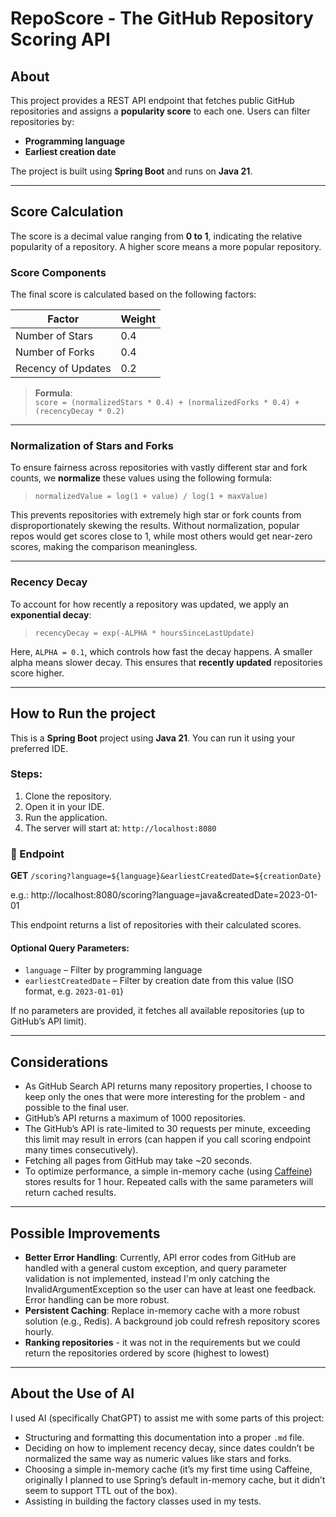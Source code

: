 # RepoScore - The GitHub Repository Scoring API

## About

This project provides a REST API endpoint that fetches public GitHub repositories and assigns a **popularity score** to each one. Users can filter repositories by:

- **Programming language**
- **Earliest creation date**

The project is built using **Spring Boot** and runs on **Java 21**.

---

## Score Calculation

The score is a decimal value ranging from **0 to 1**, indicating the relative popularity of a repository. A higher score means a more popular repository.

### Score Components

The final score is calculated based on the following factors:

| Factor             | Weight |
|--------------------|--------|
| Number of Stars    | 0.4    |
| Number of Forks   | 0.4    |
| Recency of Updates | 0.2    |

> **Formula**:  
> `score = (normalizedStars * 0.4) + (normalizedForks * 0.4) + (recencyDecay * 0.2)`

---

### Normalization of Stars and Forks

To ensure fairness across repositories with vastly different star and fork counts, we **normalize** these values using the following formula:

> `normalizedValue = log(1 + value) / log(1 + maxValue)`


This prevents repositories with extremely high star or fork counts from disproportionately skewing the results. 
Without normalization, popular repos would get scores close to 1, while most others would get near-zero scores, making the comparison meaningless.

---

### Recency Decay

To account for how recently a repository was updated, we apply an **exponential decay**:

> `recencyDecay = exp(-ALPHA * hoursSinceLastUpdate)`


Here, `ALPHA = 0.1`, which controls how fast the decay happens. A smaller alpha means slower decay. 
This ensures that **recently updated** repositories score higher.

---

## How to Run the project

This is a **Spring Boot** project using **Java 21**. You can run it using your preferred IDE.

### Steps:

1. Clone the repository.
2. Open it in your IDE.
3. Run the application.
4. The server will start at: `http://localhost:8080`

### 🔗 Endpoint

**GET** `/scoring?language=${language}&earliestCreatedDate=${creationDate}`

e.g.: http://localhost:8080/scoring?language=java&createdDate=2023-01-01

This endpoint returns a list of repositories with their calculated scores.

#### Optional Query Parameters:

- `language` – Filter by programming language
- `earliestCreatedDate` – Filter by creation date from this value (ISO format, e.g. `2023-01-01`)

If no parameters are provided, it fetches all available repositories (up to GitHub’s API limit).

---

##  Considerations

- As GitHub Search API returns many repository properties, I choose to keep only the ones that were more interesting for the problem - and possible to the final user.
- GitHub’s API returns a maximum of 1000 repositories.
- The GitHub’s API is rate-limited to 30 requests per minute, exceeding this limit may result in errors (can happen if you call scoring endpoint many times consecutively).
- Fetching all pages from GitHub may take ~20 seconds.
- To optimize performance, a simple in-memory cache (using [Caffeine](https://github.com/ben-manes/caffeine)) stores results for 1 hour. Repeated calls with the same parameters will return cached results.

---

## Possible Improvements

- **Better Error Handling**: Currently, API error codes from GitHub are handled with a general custom exception, and query parameter validation is not implemented, 
instead I'm only catching the InvalidArgumentException so the user can have at least one feedback. Error handling can be more robust.
- **Persistent Caching**: Replace in-memory cache with a more robust solution (e.g., Redis). A background job could refresh repository scores hourly.
- **Ranking repositories** - it was not in the requirements but we could return the repositories ordered by score (highest to lowest)
---

## About the Use of AI

I used AI (specifically ChatGPT) to assist me with some parts of this project:

- Structuring and formatting this documentation into a proper `.md` file.
- Deciding on how to implement recency decay, since dates couldn’t be normalized the same way as numeric values like stars and forks.
- Choosing a simple in-memory cache (it’s my first time using Caffeine, originally I planned to use Spring’s default in-memory cache, but it didn’t seem to support TTL out of the box).
- Assisting in building the factory classes used in my tests.